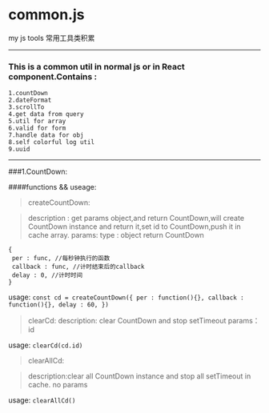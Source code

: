 # common.js
my js tools
常用工具类积累

***
### This is a common util in normal js or in React component.Contains :
 
 ```
 1.countDown
 2.dateFormat
 3.scrollTo
 4.get data from query
 5.util for array
 6.valid for form
 7.handle data for obj
 8.self colorful log util
 9.uuid
 ```

***
###1.CountDown:

####functions && useage:
 
 >createCountDown:
 
 > description : get params object,and return CountDown,will create CountDown instance and return it,set id to CountDown,push it in cache array.
 > params: 
 type : object
 return CountDown
 ```
 {
  per : func, //每秒钟执行的函数
  callback : func, //计时结束后的callback
  delay : 0, //计时时间
 }
 ```
 
 usage:
 `
 const cd = createCountDown({
  per : function(){},
  callback : function(){},
  delay : 60,
 })
 `
 
 >clearCd:
 description: clear CountDown and stop setTimeout
 params：id
 
 usage:
 `
 clearCd(cd.id)
 `
 
 
 >clearAllCd:
 
 >description:clear all CountDown instance and stop all setTimeout in cache.
 no params
 
 usage:
 `
 clearAllCd()
 `
